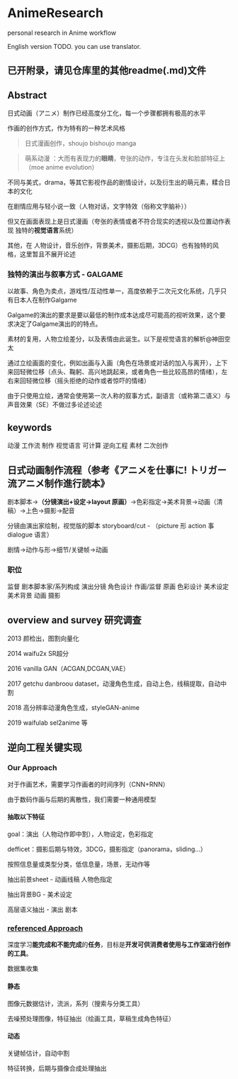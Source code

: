 # AnimeResearch
personal research in Anime workflow

English version TODO. you can use translator.

## 已开附录，请见仓库里的其他readme(.md)文件

## Abstract
日式动画（アニメ）制作已经高度分工化，每一个步骤都拥有极高的水平

作画的创作方式，作为特有的一种艺术风格

> 日式漫画创作，shoujo bishoujo manga

> 萌系动漫 ：大而有表现力的**眼睛**，夸张的动作，专注在头发和脸部特征上（moe anime evolution）

不同与美式，drama，等其它影视作品的剧情设计，以及衍生出的萌元素，糅合日本的文化

在剧情应用与轻小说一致（人物对话，文字特效（俗称文字脑补））

但又在画面表现上是日式漫画（夸张的表情或者不符合现实的透视以及位置动作表现 独特的**视觉语言**系统）

其他，在 人物设计，音乐创作，背景美术，摄影后期，3DCG）也有独特的风格，这里暂且不展开论述

### 独特的演出与叙事方式 - GALGAME
以故事、角色为卖点，游戏性/互动性单一，高度依赖于二次元文化系统，几乎只有日本人在制作Galgame

Galgame的演出的要求是要以最低的制作成本达成尽可能高的视听效果，这个要求决定了Galgame演出的的特点。 

素材的复用，人物立绘差分，以及表情由此诞生。以下是视觉语言的解析@神田空太

通过立绘画面的变化，例如出画与入画（角色在场景或对话的加入与离开），上下来回轻微位移（点头、鞠躬、高兴地跳起来，或者角色一些比较高昂的情绪），左右来回轻微位移（摇头拒绝的动作或者惊吓的情绪）

由于只使用立绘，通常会使用第一次人称的叙事方式，副语言（或称第二语义）与声音效果（SE）不做过多论述论述

## keywords
动漫 工作流 制作 视觉语言 可计算 逆向工程 素材 二次创作

## 日式动画制作流程（参考《アニメを仕事に! トリガー流アニメ制作進行読本》
剧本脚本->**（分镜演出+设定->layout 原画）**->色彩指定->美术背景->动画（清稿）->上色->摄影->配音

分镜由演出家绘制，视觉版的脚本 storyboard/cut - （picture 形 action 事 dialogue 语言）

剧情->动作与形->细节/关键帧->动画

### 职位
监督 剧本脚本家/系列构成 演出分镜 角色设计 作画/监督 原画 色彩设计 美术设定 美术背景 动画 摄影

## overview and survey 研究调查
2013 颜检出，图割向量化

2014 waifu2x SR超分

2016 vanilla GAN（ACGAN,DCGAN,VAE）

2017 getchu danbroou dataset，动漫角色生成，自动上色，线稿提取，自动中割

2018 高分辨率动漫角色生成，styleGAN-anime

2019 waifulab sel2anime 等

## 逆向工程关键实现
### Our Approach
对于作画艺术，需要学习作画者的时间序列（CNN+RNN）

由于数码作画与后期的离散性，我们需要一种通用模型

#### 抽取以下特征
goal：演出（人物动作即中割），人物设定，色彩指定

defficet：摄影后期与特效，3DCG，摄影指定（panorama，sliding...）

按照信息量或类型分类，低信息量，场景，无动作等

抽出前景sheet - 动画线稿 人物色指定

抽出背景BG - 美术设定

高层语义抽出 - 演出 剧本

### [referenced Approach](https://www.cg.tuwien.ac.at/anime)
深度学习**能完成和不能完成**的**任务**，目标是**开发可供消费者使用与工作室进行创作的工具**。

数据集收集

#### 静态
图像元数据估计，流派，系列（搜索与分类工具）

去噪预处理图像，特征抽出（绘画工具，草稿生成角色特征）

#### 动态
关键帧估计，自动中割

特征转换，后期与摄像合成处理抽出
